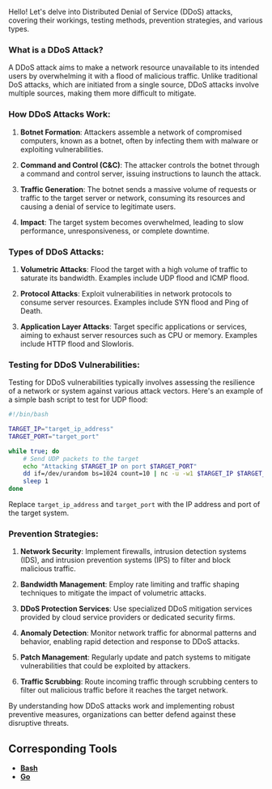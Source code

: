 Hello! Let's delve into Distributed Denial of Service (DDoS) attacks, covering their workings, testing methods, prevention strategies, and various types.

### What is a DDoS Attack?

A DDoS attack aims to make a network resource unavailable to its intended users by overwhelming it with a flood of malicious traffic. Unlike traditional DoS attacks, which are initiated from a single source, DDoS attacks involve multiple sources, making them more difficult to mitigate.

### How DDoS Attacks Work:

1. **Botnet Formation**: Attackers assemble a network of compromised computers, known as a botnet, often by infecting them with malware or exploiting vulnerabilities.
  
2. **Command and Control (C&C)**: The attacker controls the botnet through a command and control server, issuing instructions to launch the attack.

3. **Traffic Generation**: The botnet sends a massive volume of requests or traffic to the target server or network, consuming its resources and causing a denial of service to legitimate users.

4. **Impact**: The target system becomes overwhelmed, leading to slow performance, unresponsiveness, or complete downtime.

### Types of DDoS Attacks:

1. **Volumetric Attacks**: Flood the target with a high volume of traffic to saturate its bandwidth. Examples include UDP flood and ICMP flood.

2. **Protocol Attacks**: Exploit vulnerabilities in network protocols to consume server resources. Examples include SYN flood and Ping of Death.

3. **Application Layer Attacks**: Target specific applications or services, aiming to exhaust server resources such as CPU or memory. Examples include HTTP flood and Slowloris.

### Testing for DDoS Vulnerabilities:

Testing for DDoS vulnerabilities typically involves assessing the resilience of a network or system against various attack vectors. Here's an example of a simple bash script to test for UDP flood:

```bash
#!/bin/bash

TARGET_IP="target_ip_address"
TARGET_PORT="target_port"

while true; do
    # Send UDP packets to the target
    echo "Attacking $TARGET_IP on port $TARGET_PORT"
    dd if=/dev/urandom bs=1024 count=10 | nc -u -w1 $TARGET_IP $TARGET_PORT
    sleep 1
done
```

Replace `target_ip_address` and `target_port` with the IP address and port of the target system.

### Prevention Strategies:

1. **Network Security**: Implement firewalls, intrusion detection systems (IDS), and intrusion prevention systems (IPS) to filter and block malicious traffic.

2. **Bandwidth Management**: Employ rate limiting and traffic shaping techniques to mitigate the impact of volumetric attacks.

3. **DDoS Protection Services**: Use specialized DDoS mitigation services provided by cloud service providers or dedicated security firms.

4. **Anomaly Detection**: Monitor network traffic for abnormal patterns and behavior, enabling rapid detection and response to DDoS attacks.

5. **Patch Management**: Regularly update and patch systems to mitigate vulnerabilities that could be exploited by attackers.

6. **Traffic Scrubbing**: Route incoming traffic through scrubbing centers to filter out malicious traffic before it reaches the target network.

By understanding how DDoS attacks work and implementing robust preventive measures, organizations can better defend against these disruptive threats.

## Corresponding Tools

- [**Bash**](https://github.com/saidehossain/Hacking_Tools/blob/main/hacking_with_bash/DDoS.sh)
- [**Go**](https://github.com/saidehossain/Hacking_Tools/blob/main/hacking_with_go/DDoS.go)

